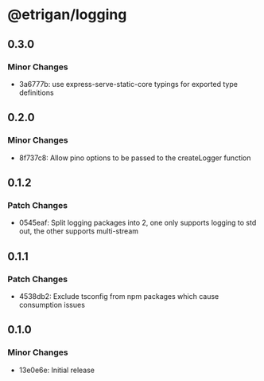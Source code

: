 # @etrigan/logging

## 0.3.0

### Minor Changes

- 3a6777b: use express-serve-static-core typings for exported type definitions

## 0.2.0

### Minor Changes

- 8f737c8: Allow pino options to be passed to the createLogger function

## 0.1.2

### Patch Changes

- 0545eaf: Split logging packages into 2, one only supports logging to std out, the other supports multi-stream

## 0.1.1

### Patch Changes

- 4538db2: Exclude tsconfig from npm packages which cause consumption issues

## 0.1.0

### Minor Changes

- 13e0e6e: Initial release

